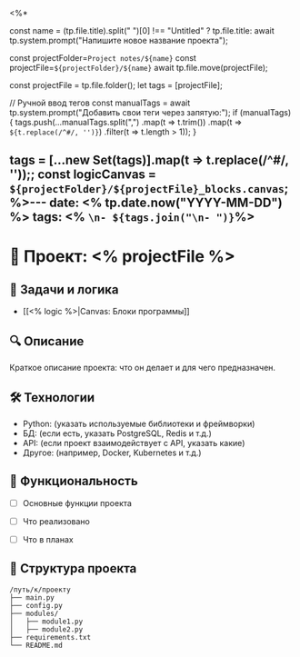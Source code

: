 <%*

const name = (tp.file.title).split(" ")[0] !== "Untitled" ? tp.file.title: await tp.system.prompt("Напишите новое название проекта");


const projectFolder=`Project notes/${name}`
const projectFile=`${projectFolder}/${name}`
await tp.file.move(projectFile);


const projectFile = tp.file.folder();
let tags = [projectFile];

// Ручной ввод тегов
const manualTags = await tp.system.prompt("Добавить свои теги через запятую:");
if (manualTags) {
    tags.push(...manualTags.split(",")
        .map(t => t.trim())
        .map(t => `${t.replace(/^#/, '')}`) 
        .filter(t => t.length > 1));
}

tags = [...new Set(tags)].map(t => t.replace(/^#/, ''));;
const logicCanvas = `${projectFolder}/${projectFile}_blocks.canvas`;
%>---
date: <% tp.date.now("YYYY-MM-DD") %>
tags: <% `\n- ${tags.join("\n- ")}`%>
---

# 📌 Проект: <% projectFile %>

## 📝 Задачи и логика
- [[<% logic %>|Canvas: Блоки программы]]

## 🔍 Описание
Краткое описание проекта: что он делает и для чего предназначен.

## 🛠️ Технологии
- Python: (указать используемые библиотеки и фреймворки)
- БД: (если есть, указать PostgreSQL, Redis и т.д.)
- API: (если проект взаимодействует с API, указать какие)
- Другое: (например, Docker, Kubernetes и т.д.)

## 🎯 Функциональность
- [ ] Основные функции проекта
- [ ] Что реализовано
- [ ] Что в планах


## 📂 Структура проекта
```plaintext
/путь/к/проекту
├── main.py
├── config.py
├── modules/
│   ├── module1.py
│   ├── module2.py
├── requirements.txt
└── README.md
